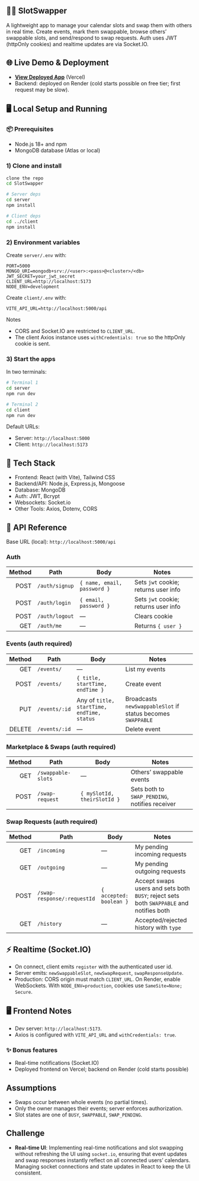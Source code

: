 ## 📅🔄 SlotSwapper

A lightweight app to manage your calendar slots and swap them with others in real time. Create events, mark them swappable, browse others’ swappable slots, and send/respond to swap requests. Auth uses JWT (httpOnly cookies) and realtime updates are via Socket.IO.


## 🌐 Live Demo & Deployment

- **[View Deployed App](https://slot-swapper-blue.vercel.app/)** (Vercel)
- Backend: deployed on Render (cold starts possible on free tier; first request may be slow).


## 🖥️ Local Setup and Running

### 📦 Prerequisites
- Node.js 18+ and npm
- MongoDB database (Atlas or local)

### 1) Clone and install
```bash
clone the repo
cd SlotSwapper

# Server deps
cd server
npm install

# Client deps
cd ../client
npm install
```

### 2) Environment variables

Create `server/.env` with:
```env
PORT=5000
MONGO_URI=mongodb+srv://<user>:<pass>@<cluster>/<db>
JWT_SECRET=your_jwt_secret
CLIENT_URL=http://localhost:5173
NODE_ENV=development
```

Create `client/.env` with:
```env
VITE_API_URL=http://localhost:5000/api
```

Notes
- CORS and Socket.IO are restricted to `CLIENT_URL`.
- The client Axios instance uses `withCredentials: true` so the httpOnly cookie is sent.

### 3) Start the apps
In two terminals:
```bash
# Terminal 1
cd server
npm run dev

# Terminal 2
cd client
npm run dev
```

Default URLs:
- Server: `http://localhost:5000`
- Client: `http://localhost:5173`

## 🚀 Tech Stack
- Frontend: React (with Vite), Tailwind CSS
- Backend/API: Node.js, Express.js, Mongoose
- Database: MongoDB
- Auth: JWT, Bcrypt
- Websockets: Socket.io
- Other Tools: Axios, Dotenv, CORS

## 📝 API Reference

Base URL (local): `http://localhost:5000/api`

### Auth

| Method | Path         | Body                         | Notes |
|-------:|--------------|------------------------------|-------|
| POST   | `/auth/signup` | `{ name, email, password }`   | Sets `jwt` cookie; returns user info |
| POST   | `/auth/login`  | `{ email, password }`         | Sets `jwt` cookie; returns user info |
| POST   | `/auth/logout` | —                            | Clears cookie |
| GET    | `/auth/me`     | —                            | Returns `{ user }` |

### Events (auth required)

| Method | Path             | Body                                 | Notes |
|-------:|------------------|--------------------------------------|-------|
| GET    | `/events/`       | —                                    | List my events |
| POST   | `/events/`       | `{ title, startTime, endTime }`      | Create event |
| PUT    | `/events/:id`    | Any of `title, startTime, endTime, status` | Broadcasts `newSwappableSlot` if status becomes `SWAPPABLE` |
| DELETE | `/events/:id`    | —                                    | Delete event |

### Marketplace & Swaps (auth required)

| Method | Path               | Body                          | Notes |
|-------:|--------------------|-------------------------------|-------|
| GET    | `/swappable-slots` | —                             | Others’ swappable events |
| POST   | `/swap-request`    | `{ mySlotId, theirSlotId }`   | Sets both to `SWAP_PENDING`, notifies receiver |

### Swap Requests (auth required)

| Method | Path                         | Body                    | Notes |
|-------:|------------------------------|-------------------------|-------|
| GET    | `/incoming`                  | —                       | My pending incoming requests |
| GET    | `/outgoing`                  | —                       | My pending outgoing requests |
| POST   | `/swap-response/:requestId`  | `{ accepted: boolean }` | Accept swaps users and sets both `BUSY`; reject sets both `SWAPPABLE` and notifies both |
| GET    | `/history`                   | —                       | Accepted/rejected history with `type` |


## ⚡ Realtime (Socket.IO)
- On connect, client emits `register` with the authenticated user id.
- Server emits: `newSwappableSlot`, `newSwapRequest`, `swapResponseUpdate`.
- Production: CORS origin must match `CLIENT_URL`. On Render, enable WebSockets. With `NODE_ENV=production`, cookies use `SameSite=None; Secure`.


## 🖥️ Frontend Notes
- Dev server: `http://localhost:5173`.
- Axios is configured with `VITE_API_URL` and `withCredentials: true`.

### ✨ Bonus features
- Real-time notifications (Socket.IO)
- Deployed frontend on Vercel; backend on Render (cold starts possible)


## Assumptions
- Swaps occur between whole events (no partial times).
- Only the owner manages their events; server enforces authorization.
- Slot states are one of `BUSY`, `SWAPPABLE`, `SWAP_PENDING`.


## Challenge
- **Real-time UI**: Implementing real-time notifications and slot swapping without refreshing the UI using `socket.io`, ensuring that event updates and swap responses instantly reflect on all connected users’ calendars. Managing socket connections and state updates in React to keep the UI consistent.




